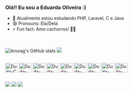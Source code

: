 
### Olá!! Eu sou a Eduarda Oliveira :) 

- 🌱 Atualmente estou estudando PHP, Laravel, C e Java
- 😄 Pronouns: Ela/Dela
- ⚡ Fun fact: Amo cachorros! 🐶💕
<br>


![Anurag's GitHub stats](https://github-readme-stats.vercel.app/api?username=oliveiraeduarda&count_private=true&show_icons=true&theme=dracula)
<img src="https://github-readme-stats.vercel.app/api/top-langs/?username=oliveiraeduarda&theme=dracula"/>


<div style="display: inline_block"><br>
<img align="center" alt="Duda-C" height="30" width="40" src="https://cdn.jsdelivr.net/gh/devicons/devicon/icons/c/c-original.svg">
<img align="center" alt="Duda-Git" height="30" width="40" src="https://cdn.jsdelivr.net/gh/devicons/devicon/icons/git/git-original.svg">
<img align="center" alt="Duda-Html" height="30" width="40" src="https://cdn.jsdelivr.net/gh/devicons/devicon/icons/html5/html5-original.svg">
<img align="center" alt="Duda-JS" height="30" width="40" src="https://cdn.jsdelivr.net/gh/devicons/devicon/icons/javascript/javascript-original.svg">
<img align="center" alt="Duda-Java" height="30" width="40" src="https://cdn.jsdelivr.net/gh/devicons/devicon/icons/java/java-original.svg">
<img align="center" alt="Duda-Laravel" height="30" width="40" src="https://cdn.jsdelivr.net/gh/devicons/devicon/icons/laravel/laravel-plain-wordmark.svg">
<img align="center" alt="Duda-NodeJs" height="30" width="40" src="https://cdn.jsdelivr.net/gh/devicons/devicon/icons/nodejs/nodejs-original.svg">
<img align="center" alt="Duda-PHP" height="30" width="40" src="https://cdn.jsdelivr.net/gh/devicons/devicon/icons/php/php-original.svg">
<img align="center" alt="Duda-Python"height="30" width="40" src="https://cdn.jsdelivr.net/gh/devicons/devicon/icons/python/python-original.svg">

</div>

##
<div> 
  <a href="https://instagram.com/eduardasiillva" target="_blank"><img src="https://img.shields.io/badge/-Instagram-%23E4405F?style=for-the-badge&logo=instagram&logoColor=white" target="_blank"></a>
  <a href="https://www.linkedin.com/in/oliveira-eduarda/" target="_blank"><img src="https://img.shields.io/badge/-LinkedIn-%230077B5?style=for-the-badge&logo=linkedin&logoColor=white" target="_blank"></a> 
  <a href = "mailto:duda.silva.oliveira97@gmail.com"><img src="https://img.shields.io/badge/-Gmail-%23333?style=for-the-badge&logo=gmail&logoColor=white" target="_blank"></a>
</div>
